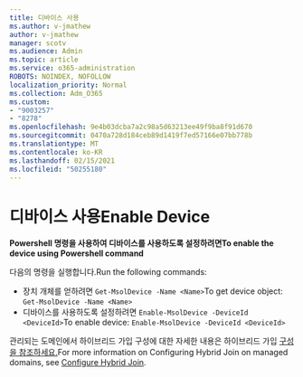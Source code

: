 ```yaml
---
title: 디바이스 사용
ms.author: v-jmathew
author: v-jmathew
manager: scotv
ms.audience: Admin
ms.topic: article
ms.service: o365-administration
ROBOTS: NOINDEX, NOFOLLOW
localization_priority: Normal
ms.collection: Adm_O365
ms.custom:
- "9003257"
- "8278"
ms.openlocfilehash: 9e4b03dcba7a2c98a5d63213ee49f9ba8f91d670
ms.sourcegitcommit: 0470a728d184ceb89d1419f7ed57166e07bb778b
ms.translationtype: MT
ms.contentlocale: ko-KR
ms.lasthandoff: 02/15/2021
ms.locfileid: "50255180"
---
```

# <a name="enable-device"></a><span data-ttu-id="eacd5-102">디바이스 사용</span><span class="sxs-lookup"><span data-stu-id="eacd5-102">Enable Device</span></span>

<span data-ttu-id="eacd5-103">**Powershell 명령을 사용하여 디바이스를 사용하도록 설정하려면**</span><span class="sxs-lookup"><span data-stu-id="eacd5-103">**To enable the device using Powershell command**</span></span>

<span data-ttu-id="eacd5-104">다음의 명령을 실행합니다.</span><span class="sxs-lookup"><span data-stu-id="eacd5-104">Run the following commands:</span></span>

- <span data-ttu-id="eacd5-105">장치 개체를 얻하려면 `Get-MsolDevice -Name <Name>`</span><span class="sxs-lookup"><span data-stu-id="eacd5-105">To get device object: `Get-MsolDevice -Name <Name>`</span></span>
- <span data-ttu-id="eacd5-106">디바이스를 사용하도록 설정하려면 `Enable-MsolDevice -DeviceId <DeviceId>`</span><span class="sxs-lookup"><span data-stu-id="eacd5-106">To enable device: `Enable-MsolDevice -DeviceId <DeviceId>`</span></span>

<span data-ttu-id="eacd5-107">관리되는 도메인에서 하이브리드 가입 구성에 대한 자세한 내용은 하이브리드 가입 [구성을 참조하세요.](https://docs.microsoft.com/azure/active-directory/devices/hybrid-azuread-join-managed-domains)</span><span class="sxs-lookup"><span data-stu-id="eacd5-107">For more information on Configuring Hybrid Join on managed domains, see [Configure Hybrid Join](https://docs.microsoft.com/azure/active-directory/devices/hybrid-azuread-join-managed-domains).</span></span>
